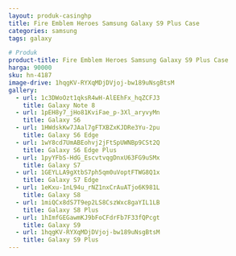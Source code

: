 ```yaml
---
layout: produk-casinghp
title: Fire Emblem Heroes Samsung Galaxy S9 Plus Case
categories: samsung
tags: galaxy

# Produk
product-title: Fire Emblem Heroes Samsung Galaxy S9 Plus Case
harga: 90000
sku: hn-4187
image-drive: 1hqgKV-RYXqMDjDVjoj-bw189uNsgBtsM
gallery:
  - url: 1c3DWoOzt1qksR4wH-AlEEhFx_hqZCFJ3
    title: Galaxy Note 8
  - url: 1pEH8y7_jHo81KviFae_p-3Xl_aryvyMn
    title: Galaxy S6
  - url: 1HWdskKw7JAal7gFTXBZxKJDRe3Yu-2pu
    title: Galaxy S6 Edge
  - url: 1wY8cd7UmABEohvj2jFtSpUWNBp9CSt2Q
    title: Galaxy S6 Edge Plus
  - url: 1pyYFbS-HdG_EscvtvqgDnxU63FG9uSMx
    title: Galaxy S7
  - url: 1GEYLLA9gXtbS7ph5qm0uVoptFTWG8Q1x
    title: Galaxy S7 Edge
  - url: 1eKxu-1nL94u_rNZ1nxCrAuATjo6K981L
    title: Galaxy S8
  - url: 1miQCx8dS7T9ep2LS8CszWxc8gaYIL1LB
    title: Galaxy S8 Plus
  - url: 1hImfGEGawmKJ9bFoCFdrFb7F33fQPcgt
    title: Galaxy S9
  - url: 1hqgKV-RYXqMDjDVjoj-bw189uNsgBtsM
    title: Galaxy S9 Plus
---
```

